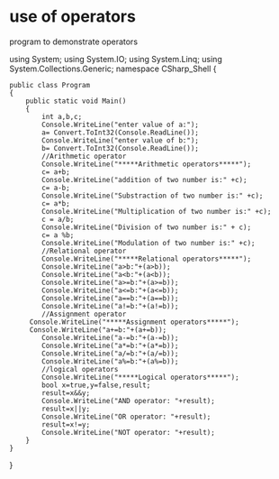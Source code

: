 # use of operators
program to demonstrate operators

using System;
using System.IO;
using System.Linq;
using System.Collections.Generic;
namespace CSharp_Shell
{

	public class Program
	{
		public static void Main()
		{
			int a,b,c;
		    Console.WriteLine("enter value of a:");
			a= Convert.ToInt32(Console.ReadLine());
			Console.WriteLine("enter value of b:");
			b= Convert.ToInt32(Console.ReadLine());
			//Arithmetic operator
			Console.WriteLine("*****Arithmetic operators*****");
			c= a+b;
			Console.WriteLine("addition of two number is:" +c);
            c= a-b;
			Console.WriteLine("Substraction of two number is:" +c);
			c= a*b;
			Console.WriteLine("Multiplication of two number is:" +c);
			c = a/b;
			Console.WriteLine("Division of two number is:" + c);
			c= a %b;
			Console.WriteLine("Modulation of two number is:" +c);
		    //Relational operator
		    Console.WriteLine("*****Relational operators*****");
		    Console.WriteLine("a>b:"+(a>b));
			Console.WriteLine("a<b:"+(a<b));
			Console.WriteLine("a>=b:"+(a>=b));
		    Console.WriteLine("a<=b:"+(a<=b));
		    Console.WriteLine("a==b:"+(a==b));
			Console.WriteLine("a!=b:"+(a!=b));
            //Assignment operator
         Console.WriteLine("*****Assignment operators*****");
         Console.WriteLine("a+=b:"+(a+=b));
			Console.WriteLine("a-=b:"+(a-=b));
			Console.WriteLine("a*=b:"+(a*=b));
			Console.WriteLine("a/=b:"+(a/=b));
			Console.WriteLine("a%=b:"+(a%=b));
			//logical operators
			Console.WriteLine("*****Logical operators*****");
			bool x=true,y=false,result;
			result=x&&y;
			Console.WriteLine("AND operator: "+result);
			result=x||y;
			Console.WriteLine("OR operator: "+result);
			result=x!=y;
			Console.WriteLine("NOT operator: "+result);
		}
	}
}
